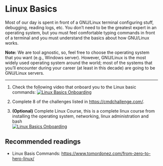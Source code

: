 # Linux Basics

Most of our day is spent in front of a GNU/Linux terminal configuring stuff, debugging, reading logs, etc. You don’t need to be the greatest expert in an operating system, but you must feel comfortable typing commands in front of a terminal and you must understand the basics about how GNU/Linux works.  

 
**Note:** We are tool agnostic, so, feel free to choose the operating system that you want (e.g., Windows server). However, GNU/Linux is the most widely used operating system around the world; most of the systems that you’ll encounter during your career (at least in this decade) are going to be GNU/Linux servers. 

---
1. Check the following video that onboard you to the Linux basic commands: 
[![Linux Basics Onboarding](https://img.youtube.com/vi/jDJi5jCe33A/0.jpg)](https://www.youtube.com/watch?v=jDJi5jCe33A)


2. Complete 8 of the challenges listed in  https://cmdchallenge.com/.  

3. **(Optional)** Complete Linux Course, this is a complete linux course from installing the operating system, networking, linux administration and bash  
[![Linux Basics Onboarding](https://img.youtube.com/vi/wBp0Rb-ZJak/0.jpg)](https://www.youtube.com/watch?v=wBp0Rb-ZJak)




## Recommended readings

- Linux Basis Commands: https://www.tomordonez.com/from-zero-to-hero-linux/